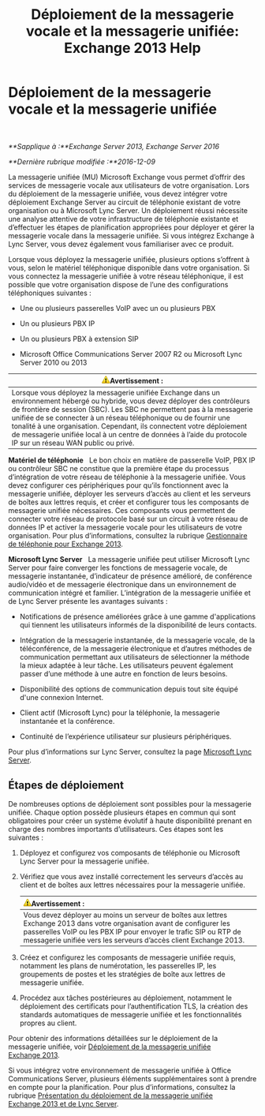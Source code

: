 ﻿---
title: 'Déploiement de la messagerie vocale et la messagerie unifiée: Exchange 2013 Help'
TOCTitle: Déploiement de la messagerie vocale et la messagerie unifiée
ms:assetid: 3df61b62-a1e4-41fb-969c-319189ae4e42
ms:mtpsurl: https://technet.microsoft.com/fr-fr/library/JJ673519(v=EXCHG.150)
ms:contentKeyID: 50477980
ms.date: 04/24/2018
mtps_version: v=EXCHG.150
ms.translationtype: HT
---

# Déploiement de la messagerie vocale et la messagerie unifiée

 

_**Sapplique à :**Exchange Server 2013, Exchange Server 2016_

_**Dernière rubrique modifiée :**2016-12-09_

La messagerie unifiée (MU) Microsoft Exchange vous permet d’offrir des services de messagerie vocale aux utilisateurs de votre organisation. Lors du déploiement de la messagerie unifiée, vous devez intégrer votre déploiement Exchange Server au circuit de téléphonie existant de votre organisation ou à Microsoft Lync Server. Un déploiement réussi nécessite une analyse attentive de votre infrastructure de téléphonie existante et d’effectuer les étapes de planification appropriées pour déployer et gérer la messagerie vocale dans la messagerie unifiée. Si vous intégrez Exchange à Lync Server, vous devez également vous familiariser avec ce produit.

Lorsque vous déployez la messagerie unifiée, plusieurs options s’offrent à vous, selon le matériel téléphonique disponible dans votre organisation. Si vous connectez la messagerie unifiée à votre réseau téléphonique, il est possible que votre organisation dispose de l’une des configurations téléphoniques suivantes :

  - Une ou plusieurs passerelles VoIP avec un ou plusieurs PBX

  - Un ou plusieurs PBX IP

  - Un ou plusieurs PBX à extension SIP

  - Microsoft Office Communications Server 2007 R2 ou Microsoft Lync Server 2010 ou 2013

<table>
<thead>
<tr class="header">
<th><img src="images/Bb125224.warning(EXCHG.150).gif" title="Avertissement" alt="Avertissement" />Avertissement :</th>
</tr>
</thead>
<tbody>
<tr class="odd">
<td>Lorsque vous déployez la messagerie unifiée Exchange dans un environnement hébergé ou hybride, vous devez déployer des contrôleurs de frontière de session (SBC). Les SBC ne permettent pas à la messagerie unifiée de se connecter à un réseau téléphonique ou de fournir une tonalité à une organisation. Cependant, ils connectent votre déploiement de messagerie unifiée local à un centre de données à l’aide du protocole IP sur un réseau WAN public ou privé.</td>
</tr>
</tbody>
</table>


**Matériel de téléphonie**   Le bon choix en matière de passerelle VoIP, PBX IP ou contrôleur SBC ne constitue que la première étape du processus d’intégration de votre réseau de téléphonie à la messagerie unifiée. Vous devez configurer ces périphériques pour qu’ils fonctionnent avec la messagerie unifiée, déployer les serveurs d’accès au client et les serveurs de boîtes aux lettres requis, et créer et configurer tous les composants de messagerie unifiée nécessaires. Ces composants vous permettent de connecter votre réseau de protocole basé sur un circuit à votre réseau de données IP et activer la messagerie vocale pour les utilisateurs de votre organisation. Pour plus d’informations, consultez la rubrique [Gestionnaire de téléphonie pour Exchange 2013](telephony-advisor-for-exchange-2013-exchange-2013-help.md).

**Microsoft Lync Server**   La messagerie unifiée peut utiliser Microsoft Lync Server pour faire converger les fonctions de messagerie vocale, de messagerie instantanée, d’indicateur de présence amélioré, de conférence audio/vidéo et de messagerie électronique dans un environnement de communication intégré et familier. L’intégration de la messagerie unifiée et de Lync Server présente les avantages suivants :

  - Notifications de présence améliorées grâce à une gamme d'applications qui tiennent les utilisateurs informés de la disponibilité de leurs contacts.

  - Intégration de la messagerie instantanée, de la messagerie vocale, de la téléconférence, de la messagerie électronique et d’autres méthodes de communication permettant aux utilisateurs de sélectionner la méthode la mieux adaptée à leur tâche. Les utilisateurs peuvent également passer d’une méthode à une autre en fonction de leurs besoins.

  - Disponibilité des options de communication depuis tout site équipé d'une connexion Internet.

  - Client actif (Microsoft Lync) pour la téléphonie, la messagerie instantanée et la conférence.

  - Continuité de l’expérience utilisateur sur plusieurs périphériques.

Pour plus d’informations sur Lync Server, consultez la page [Microsoft Lync Server](https://go.microsoft.com/fwlink/p/?linkid=265752).

## Étapes de déploiement

De nombreuses options de déploiement sont possibles pour la messagerie unifiée. Chaque option possède plusieurs étapes en commun qui sont obligatoires pour créer un système évolutif à haute disponibilité prenant en charge des nombres importants d’utilisateurs. Ces étapes sont les suivantes :

1.  Déployez et configurez vos composants de téléphonie ou Microsoft Lync Server pour la messagerie unifiée.

2.  Vérifiez que vous avez installé correctement les serveurs d’accès au client et de boîtes aux lettres nécessaires pour la messagerie unifiée.
    
    <table>
    <thead>
    <tr class="header">
    <th><img src="images/Bb125224.warning(EXCHG.150).gif" title="Avertissement" alt="Avertissement" />Avertissement :</th>
    </tr>
    </thead>
    <tbody>
    <tr class="odd">
    <td>Vous devez déployer au moins un serveur de boîtes aux lettres Exchange 2013 dans votre organisation avant de configurer les passerelles VoIP ou les PBX IP pour envoyer le trafic SIP ou RTP de messagerie unifiée vers les serveurs d’accès client Exchange 2013.</td>
    </tr>
    </tbody>
    </table>


3.  Créez et configurez les composants de messagerie unifiée requis, notamment les plans de numérotation, les passerelles IP, les groupements de postes et les stratégies de boîte aux lettres de messagerie unifiée.

4.  Procédez aux tâches postérieures au déploiement, notamment le déploiement des certificats pour l’authentification TLS, la création des standards automatiques de messagerie unifiée et les fonctionnalités propres au client.

Pour obtenir des informations détaillées sur le déploiement de la messagerie unifiée, voir [Déploiement de la messagerie unifiée Exchange 2013](deploy-exchange-2013-um-exchange-2013-help.md).

Si vous intégrez votre environnement de messagerie unifiée à Office Communications Server, plusieurs éléments supplémentaires sont à prendre en compte pour la planification. Pour plus d’informations, consultez la rubrique [Présentation du déploiement de la messagerie unifiée Exchange 2013 et de Lync Server](deploying-exchange-2013-um-and-lync-server-overview-exchange-2013-help.md).

